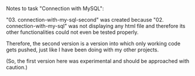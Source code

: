 Notes to task "Connection with MySQL":

"03. connection-with-my-sql-second" was created because "02. connection-with-my-sql" was not displaying any html file and therefore its other functionalities could not even be tested properly.

Therefore, the second version is a version into which only working code gets pushed, just like I have been doing with my other projects. 

(So, the first version here was experimental and should be approached with caution.)
 